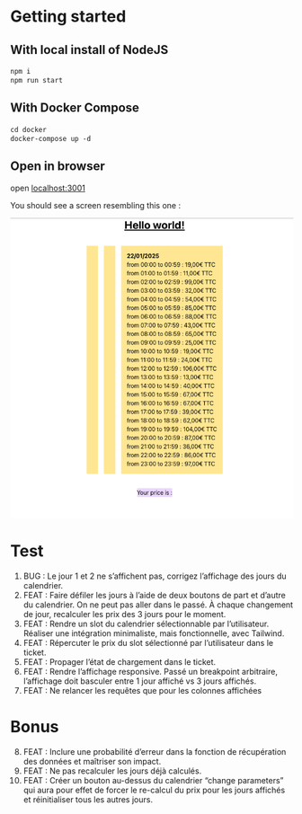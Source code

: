 # Getting started

## With local install of NodeJS

```shell
npm i
npm run start
```

## With Docker Compose

```shell
cd docker
docker-compose up -d
```

## Open in browser

open [localhost:3001](http://localhost:3001)

You should see a screen resembling this one :

![initial-screen.png](./initial-screen.png)

# Test

1. BUG : Le jour 1 et 2 ne s’affichent pas, corrigez l’affichage des jours du calendrier.
2. FEAT : Faire défiler les jours à l’aide de deux boutons de part et d’autre du calendrier. On ne peut pas aller dans le passé. À chaque changement de jour, recalculer les prix des 3 jours pour le moment.
3. FEAT : Rendre un slot du calendrier sélectionnable par l’utilisateur. Réaliser une intégration minimaliste, mais fonctionnelle, avec Tailwind.
4. FEAT : Répercuter le prix du slot sélectionné par l’utilisateur dans le ticket.
5. FEAT : Propager l’état de chargement dans le ticket.
6. FEAT : Rendre l’affichage responsive. Passé un breakpoint arbitraire, l’affichage doit basculer entre 1 jour affiché vs 3 jours affichés.
7. FEAT : Ne relancer les requêtes que pour les colonnes affichées

# Bonus
8. FEAT : Inclure une probabilité d’erreur dans la fonction de récupération des données et maîtriser son impact.
9. FEAT : Ne pas recalculer les jours déjà calculés.
10. FEAT : Créer un bouton au-dessus du calendrier “change parameters” qui aura pour effet de forcer le re-calcul du prix pour les jours affichés et réinitialiser tous les autres jours.
